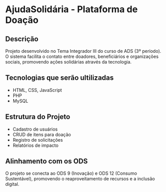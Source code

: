 # AjudaSolidária - Plataforma de Doação

## Descrição
Projeto desenvolvido no Tema Integrador III do curso de ADS (3º período). O sistema facilita o contato entre doadores, beneficiários e organizações sociais, promovendo ações solidárias através da tecnologia.

## Tecnologias que serão ultilizadas
- HTML, CSS, JavaScript
- PHP
- MySQL

## Estrutura do Projeto
- Cadastro de usuários
- CRUD de itens para doação
- Registro de solicitações
- Relatórios de impacto


## Alinhamento com os ODS
O projeto se conecta ao ODS 9 (Inovação) e ODS 12 (Consumo Sustentável), promovendo o reaproveitamento de recursos e a inclusão digital.

